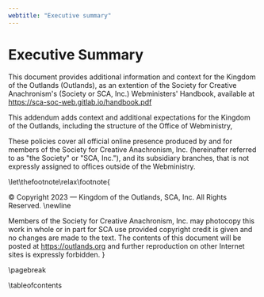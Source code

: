 ```yaml
---
webtitle: "Executive summary"
---
```


# Executive Summary

This document provides additional information and context for the Kingdom of the Outlands (Outlands), as an extention of the Society for Creative Anachronism's (Society or SCA, Inc.) Webministers' Handbook, available at https://sca-soc-web.gitlab.io/handbook.pdf

This addendum adds context and additional expectations for the Kingdom of the Outlands, including the structure of the Office of Webministry,

These policies cover all official online presence produced by and for members of the Society for Creative Anachronism, Inc. (hereinafter referred to as "the Society" or "SCA, Inc."), and its subsidiary branches, that is not expressly assigned to offices outside of the Webministry.

\let\thefootnote\relax\footnote{

© Copyright 2023 — Kingdom of the Outlands, SCA, Inc. All Rights Reserved. \newline

Members of the Society for Creative Anachronism, Inc. may photocopy this work in whole or in part for SCA use provided copyright credit is given and no changes are made to the text. The contents of this document will be posted at https://outlands.org and further reproduction on other Internet sites is expressly forbidden.
}

\pagebreak

\tableofcontents

